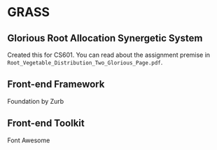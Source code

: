 # GRASS
## Glorious Root Allocation Synergetic System
Created this for CS601. You can read about the assignment premise in `Root_Vegetable_Distribution_Two_Glorious_Page.pdf`.

## Front-end Framework
Foundation by Zurb

## Front-end Toolkit
Font Awesome